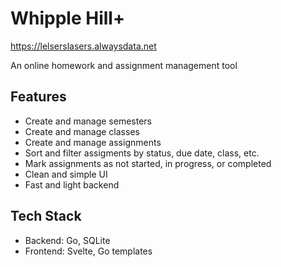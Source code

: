 # Whipple Hill+

https://lelserslasers.alwaysdata.net

An online homework and assignment management tool

## Features

- Create and manage semesters
- Create and manage classes
- Create and manage assignments
- Sort and filter assigments by status, due date, class, etc.
- Mark assignments as not started, in progress, or completed
- Clean and simple UI
- Fast and light backend

## Tech Stack

- Backend: Go, SQLite
- Frontend: Svelte, Go templates